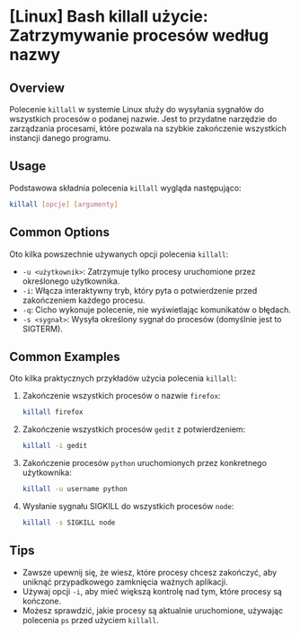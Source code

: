 # [Linux] Bash killall użycie: Zatrzymywanie procesów według nazwy

## Overview
Polecenie `killall` w systemie Linux służy do wysyłania sygnałów do wszystkich procesów o podanej nazwie. Jest to przydatne narzędzie do zarządzania procesami, które pozwala na szybkie zakończenie wszystkich instancji danego programu.

## Usage
Podstawowa składnia polecenia `killall` wygląda następująco:

```bash
killall [opcje] [argumenty]
```

## Common Options
Oto kilka powszechnie używanych opcji polecenia `killall`:

- `-u <użytkownik>`: Zatrzymuje tylko procesy uruchomione przez określonego użytkownika.
- `-i`: Włącza interaktywny tryb, który pyta o potwierdzenie przed zakończeniem każdego procesu.
- `-q`: Cicho wykonuje polecenie, nie wyświetlając komunikatów o błędach.
- `-s <sygnał>`: Wysyła określony sygnał do procesów (domyślnie jest to SIGTERM).

## Common Examples
Oto kilka praktycznych przykładów użycia polecenia `killall`:

1. Zakończenie wszystkich procesów o nazwie `firefox`:

   ```bash
   killall firefox
   ```

2. Zakończenie wszystkich procesów `gedit` z potwierdzeniem:

   ```bash
   killall -i gedit
   ```

3. Zakończenie procesów `python` uruchomionych przez konkretnego użytkownika:

   ```bash
   killall -u username python
   ```

4. Wysłanie sygnału SIGKILL do wszystkich procesów `node`:

   ```bash
   killall -s SIGKILL node
   ```

## Tips
- Zawsze upewnij się, że wiesz, które procesy chcesz zakończyć, aby uniknąć przypadkowego zamknięcia ważnych aplikacji.
- Używaj opcji `-i`, aby mieć większą kontrolę nad tym, które procesy są kończone.
- Możesz sprawdzić, jakie procesy są aktualnie uruchomione, używając polecenia `ps` przed użyciem `killall`.